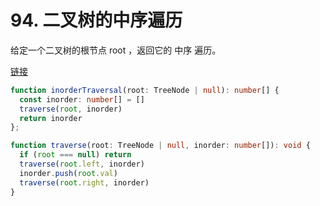 # 94. 二叉树的中序遍历

给定一个二叉树的根节点 root ，返回它的 中序 遍历。

[链接](https://leetcode-cn.com/problems/binary-tree-inorder-traversal/)

```ts
function inorderTraversal(root: TreeNode | null): number[] {
  const inorder: number[] = []
  traverse(root, inorder)
  return inorder
};

function traverse(root: TreeNode | null, inorder: number[]): void {
  if (root === null) return
  traverse(root.left, inorder)
  inorder.push(root.val)
  traverse(root.right, inorder)
}
```

